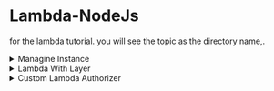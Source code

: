 # Lambda-NodeJs
for the lambda tutorial. you will see the topic as the directory name,.

<details>
 <summary>Managine Instance</summary>
 
    Create Instance. 
    Start Instance. 
    Stop Instance. 
</details>

<details>
 <summary>Lambda With Layer</summary>
 
    Create Instance. 
    Start Instance. 
    Stop Instance. 
</details>

<details>
 <summary>Custom Lambda Authorizer</summary>
 
    Create Instance. 
    Start Instance. 
    Stop Instance. 
</details>
